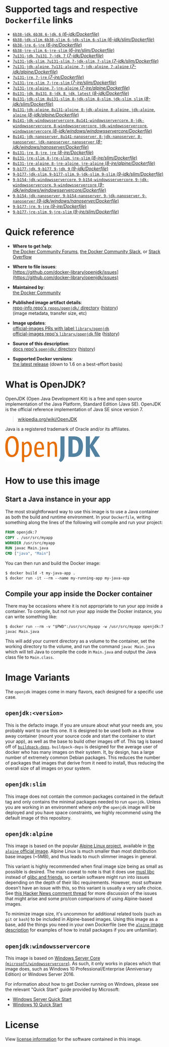<!--

********************************************************************************

WARNING:

    DO NOT EDIT "openjdk/README.md"

    IT IS AUTO-GENERATED

    (from the other files in "openjdk/" combined with a set of templates)

********************************************************************************

-->

# Supported tags and respective `Dockerfile` links

-	[`6b38-jdk`, `6b38`, `6-jdk`, `6` (*6-jdk/Dockerfile*)](https://github.com/docker-library/openjdk/blob/b4f29ba829765552239bd18f272fcdaf09eca259/6-jdk/Dockerfile)
-	[`6b38-jdk-slim`, `6b38-slim`, `6-jdk-slim`, `6-slim` (*6-jdk/slim/Dockerfile*)](https://github.com/docker-library/openjdk/blob/b4f29ba829765552239bd18f272fcdaf09eca259/6-jdk/slim/Dockerfile)
-	[`6b38-jre`, `6-jre` (*6-jre/Dockerfile*)](https://github.com/docker-library/openjdk/blob/b4f29ba829765552239bd18f272fcdaf09eca259/6-jre/Dockerfile)
-	[`6b38-jre-slim`, `6-jre-slim` (*6-jre/slim/Dockerfile*)](https://github.com/docker-library/openjdk/blob/b4f29ba829765552239bd18f272fcdaf09eca259/6-jre/slim/Dockerfile)
-	[`7u131-jdk`, `7u131`, `7-jdk`, `7` (*7-jdk/Dockerfile*)](https://github.com/docker-library/openjdk/blob/b4f29ba829765552239bd18f272fcdaf09eca259/7-jdk/Dockerfile)
-	[`7u131-jdk-slim`, `7u131-slim`, `7-jdk-slim`, `7-slim` (*7-jdk/slim/Dockerfile*)](https://github.com/docker-library/openjdk/blob/b4f29ba829765552239bd18f272fcdaf09eca259/7-jdk/slim/Dockerfile)
-	[`7u131-jdk-alpine`, `7u131-alpine`, `7-jdk-alpine`, `7-alpine` (*7-jdk/alpine/Dockerfile*)](https://github.com/docker-library/openjdk/blob/b4f29ba829765552239bd18f272fcdaf09eca259/7-jdk/alpine/Dockerfile)
-	[`7u131-jre`, `7-jre` (*7-jre/Dockerfile*)](https://github.com/docker-library/openjdk/blob/b4f29ba829765552239bd18f272fcdaf09eca259/7-jre/Dockerfile)
-	[`7u131-jre-slim`, `7-jre-slim` (*7-jre/slim/Dockerfile*)](https://github.com/docker-library/openjdk/blob/b4f29ba829765552239bd18f272fcdaf09eca259/7-jre/slim/Dockerfile)
-	[`7u131-jre-alpine`, `7-jre-alpine` (*7-jre/alpine/Dockerfile*)](https://github.com/docker-library/openjdk/blob/b4f29ba829765552239bd18f272fcdaf09eca259/7-jre/alpine/Dockerfile)
-	[`8u131-jdk`, `8u131`, `8-jdk`, `8`, `jdk`, `latest` (*8-jdk/Dockerfile*)](https://github.com/docker-library/openjdk/blob/b4f29ba829765552239bd18f272fcdaf09eca259/8-jdk/Dockerfile)
-	[`8u131-jdk-slim`, `8u131-slim`, `8-jdk-slim`, `8-slim`, `jdk-slim`, `slim` (*8-jdk/slim/Dockerfile*)](https://github.com/docker-library/openjdk/blob/b4f29ba829765552239bd18f272fcdaf09eca259/8-jdk/slim/Dockerfile)
-	[`8u131-jdk-alpine`, `8u131-alpine`, `8-jdk-alpine`, `8-alpine`, `jdk-alpine`, `alpine` (*8-jdk/alpine/Dockerfile*)](https://github.com/docker-library/openjdk/blob/b4f29ba829765552239bd18f272fcdaf09eca259/8-jdk/alpine/Dockerfile)
-	[`8u141-jdk-windowsservercore`, `8u141-windowsservercore`, `8-jdk-windowsservercore`, `8-windowsservercore`, `jdk-windowsservercore`, `windowsservercore` (*8-jdk/windows/windowsservercore/Dockerfile*)](https://github.com/docker-library/openjdk/blob/5fb0ba0b6f08e6647a1ba4fbdf8263895b1cf61f/8-jdk/windows/windowsservercore/Dockerfile)
-	[`8u141-jdk-nanoserver`, `8u141-nanoserver`, `8-jdk-nanoserver`, `8-nanoserver`, `jdk-nanoserver`, `nanoserver` (*8-jdk/windows/nanoserver/Dockerfile*)](https://github.com/docker-library/openjdk/blob/5fb0ba0b6f08e6647a1ba4fbdf8263895b1cf61f/8-jdk/windows/nanoserver/Dockerfile)
-	[`8u131-jre`, `8-jre`, `jre` (*8-jre/Dockerfile*)](https://github.com/docker-library/openjdk/blob/b4f29ba829765552239bd18f272fcdaf09eca259/8-jre/Dockerfile)
-	[`8u131-jre-slim`, `8-jre-slim`, `jre-slim` (*8-jre/slim/Dockerfile*)](https://github.com/docker-library/openjdk/blob/b4f29ba829765552239bd18f272fcdaf09eca259/8-jre/slim/Dockerfile)
-	[`8u131-jre-alpine`, `8-jre-alpine`, `jre-alpine` (*8-jre/alpine/Dockerfile*)](https://github.com/docker-library/openjdk/blob/b4f29ba829765552239bd18f272fcdaf09eca259/8-jre/alpine/Dockerfile)
-	[`9-b177-jdk`, `9-b177`, `9-jdk`, `9` (*9-jdk/Dockerfile*)](https://github.com/docker-library/openjdk/blob/b4f29ba829765552239bd18f272fcdaf09eca259/9-jdk/Dockerfile)
-	[`9-b177-jdk-slim`, `9-b177-slim`, `9-jdk-slim`, `9-slim` (*9-jdk/slim/Dockerfile*)](https://github.com/docker-library/openjdk/blob/b4f29ba829765552239bd18f272fcdaf09eca259/9-jdk/slim/Dockerfile)
-	[`9-b154-jdk-windowsservercore`, `9-b154-windowsservercore`, `9-jdk-windowsservercore`, `9-windowsservercore` (*9-jdk/windows/windowsservercore/Dockerfile*)](https://github.com/docker-library/openjdk/blob/ba6f55a8a023c30b212e08dd5ea89951a96992ae/9-jdk/windows/windowsservercore/Dockerfile)
-	[`9-b154-jdk-nanoserver`, `9-b154-nanoserver`, `9-jdk-nanoserver`, `9-nanoserver` (*9-jdk/windows/nanoserver/Dockerfile*)](https://github.com/docker-library/openjdk/blob/ba6f55a8a023c30b212e08dd5ea89951a96992ae/9-jdk/windows/nanoserver/Dockerfile)
-	[`9-b177-jre`, `9-jre` (*9-jre/Dockerfile*)](https://github.com/docker-library/openjdk/blob/b4f29ba829765552239bd18f272fcdaf09eca259/9-jre/Dockerfile)
-	[`9-b177-jre-slim`, `9-jre-slim` (*9-jre/slim/Dockerfile*)](https://github.com/docker-library/openjdk/blob/b4f29ba829765552239bd18f272fcdaf09eca259/9-jre/slim/Dockerfile)

# Quick reference

-	**Where to get help**:  
	[the Docker Community Forums](https://forums.docker.com/), [the Docker Community Slack](https://blog.docker.com/2016/11/introducing-docker-community-directory-docker-community-slack/), or [Stack Overflow](https://stackoverflow.com/search?tab=newest&q=docker)

-	**Where to file issues**:  
	[https://github.com/docker-library/openjdk/issues](https://github.com/docker-library/openjdk/issues)

-	**Maintained by**:  
	[the Docker Community](https://github.com/docker-library/openjdk)

-	**Published image artifact details**:  
	[repo-info repo's `repos/openjdk/` directory](https://github.com/docker-library/repo-info/blob/master/repos/openjdk) ([history](https://github.com/docker-library/repo-info/commits/master/repos/openjdk))  
	(image metadata, transfer size, etc)

-	**Image updates**:  
	[official-images PRs with label `library/openjdk`](https://github.com/docker-library/official-images/pulls?q=label%3Alibrary%2Fopenjdk)  
	[official-images repo's `library/openjdk` file](https://github.com/docker-library/official-images/blob/master/library/openjdk) ([history](https://github.com/docker-library/official-images/commits/master/library/openjdk))

-	**Source of this description**:  
	[docs repo's `openjdk/` directory](https://github.com/docker-library/docs/tree/master/openjdk) ([history](https://github.com/docker-library/docs/commits/master/openjdk))

-	**Supported Docker versions**:  
	[the latest release](https://github.com/docker/docker/releases/latest) (down to 1.6 on a best-effort basis)

# What is OpenJDK?

OpenJDK (Open Java Development Kit) is a free and open source implementation of the Java Platform, Standard Edition (Java SE). OpenJDK is the official reference implementation of Java SE since version 7.

> [wikipedia.org/wiki/OpenJDK](http://en.wikipedia.org/wiki/OpenJDK)

Java is a registered trademark of Oracle and/or its affiliates.

![logo](https://raw.githubusercontent.com/docker-library/docs/a3439b66b7980d1811f6b3835a3c541747172970/openjdk/logo.png)

# How to use this image

## Start a Java instance in your app

The most straightforward way to use this image is to use a Java container as both the build and runtime environment. In your `Dockerfile`, writing something along the lines of the following will compile and run your project:

```dockerfile
FROM openjdk:7
COPY . /usr/src/myapp
WORKDIR /usr/src/myapp
RUN javac Main.java
CMD ["java", "Main"]
```

You can then run and build the Docker image:

```console
$ docker build -t my-java-app .
$ docker run -it --rm --name my-running-app my-java-app
```

## Compile your app inside the Docker container

There may be occasions where it is not appropriate to run your app inside a container. To compile, but not run your app inside the Docker instance, you can write something like:

```console
$ docker run --rm -v "$PWD":/usr/src/myapp -w /usr/src/myapp openjdk:7 javac Main.java
```

This will add your current directory as a volume to the container, set the working directory to the volume, and run the command `javac Main.java` which will tell Java to compile the code in `Main.java` and output the Java class file to `Main.class`.

# Image Variants

The `openjdk` images come in many flavors, each designed for a specific use case.

## `openjdk:<version>`

This is the defacto image. If you are unsure about what your needs are, you probably want to use this one. It is designed to be used both as a throw away container (mount your source code and start the container to start your app), as well as the base to build other images off of. This tag is based off of [`buildpack-deps`](https://registry.hub.docker.com/_/buildpack-deps/). `buildpack-deps` is designed for the average user of docker who has many images on their system. It, by design, has a large number of extremely common Debian packages. This reduces the number of packages that images that derive from it need to install, thus reducing the overall size of all images on your system.

## `openjdk:slim`

This image does not contain the common packages contained in the default tag and only contains the minimal packages needed to run `openjdk`. Unless you are working in an environment where *only* the `openjdk` image will be deployed and you have space constraints, we highly recommend using the default image of this repository.

## `openjdk:alpine`

This image is based on the popular [Alpine Linux project](http://alpinelinux.org), available in [the `alpine` official image](https://hub.docker.com/_/alpine). Alpine Linux is much smaller than most distribution base images (~5MB), and thus leads to much slimmer images in general.

This variant is highly recommended when final image size being as small as possible is desired. The main caveat to note is that it does use [musl libc](http://www.musl-libc.org) instead of [glibc and friends](http://www.etalabs.net/compare_libcs.html), so certain software might run into issues depending on the depth of their libc requirements. However, most software doesn't have an issue with this, so this variant is usually a very safe choice. See [this Hacker News comment thread](https://news.ycombinator.com/item?id=10782897) for more discussion of the issues that might arise and some pro/con comparisons of using Alpine-based images.

To minimize image size, it's uncommon for additional related tools (such as `git` or `bash`) to be included in Alpine-based images. Using this image as a base, add the things you need in your own Dockerfile (see the [`alpine` image description](https://hub.docker.com/_/alpine/) for examples of how to install packages if you are unfamiliar).

## `openjdk:windowsservercore`

This image is based on [Windows Server Core (`microsoft/windowsservercore`)](https://hub.docker.com/r/microsoft/windowsservercore/). As such, it only works in places which that image does, such as Windows 10 Professional/Enterprise (Anniversary Edition) or Windows Server 2016.

For information about how to get Docker running on Windows, please see the relevant "Quick Start" guide provided by Microsoft:

-	[Windows Server Quick Start](https://msdn.microsoft.com/en-us/virtualization/windowscontainers/quick_start/quick_start_windows_server)
-	[Windows 10 Quick Start](https://msdn.microsoft.com/en-us/virtualization/windowscontainers/quick_start/quick_start_windows_10)

# License

View [license information](http://openjdk.java.net/legal/gplv2+ce.html) for the software contained in this image.
